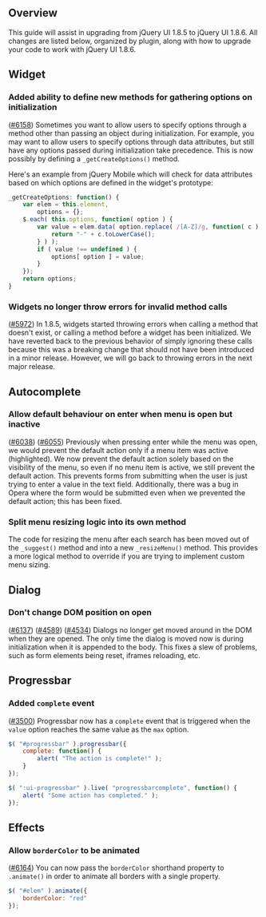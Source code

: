 <script>{
	"title": "jQuery UI 1.8.6 Upgrade Guide",
	"toc": true
}</script>

## Overview

This guide will assist in upgrading from jQuery UI 1.8.5 to jQuery UI 1.8.6.
All changes are listed below, organized by plugin, along with how to upgrade
your code to work with jQuery UI 1.8.6.

## Widget

### Added ability to define new methods for gathering options on initialization

([#6158](http://bugs.jqueryui.com/ticket/6158))
Sometimes you want to allow users to specify options through a method other
than passing an object during initialization. For example, you may want to allow
users to specify options through data attributes, but still have any options
passed during initialization take precedence. This is now possibly by defining a
`_getCreateOptions()` method.

Here's an example from jQuery Mobile which will check for data attributes based
on which options are defined in the widget's prototype:

```js
_getCreateOptions: function() {
	var elem = this.element,
		options = {};
	$.each( this.options, function( option ) {
		var value = elem.data( option.replace( /[A-Z]/g, function( c ) {
			return "-" + c.toLowerCase();
		} ) );
		if ( value !== undefined ) {
			options[ option ] = value;
		}
	});
	return options;
}
```

### Widgets no longer throw errors for invalid method calls

([#5972](http://bugs.jqueryui.com/ticket/5972))
In 1.8.5, widgets started throwing errors when calling a method that doesn't
exist, or calling a method before a widget has been initialized. We have
reverted back to the previous behavior of simply ignoring these calls because
this was a breaking change that should not have been introduced in a minor
release. However, we will go back to throwing errors in the next major release.

## Autocomplete

### Allow default behaviour on enter when menu is open but inactive

([#6038](http://bugs.jqueryui.com/ticket/6038))
([#6055](http://bugs.jqueryui.com/ticket/6055))
Previously when pressing enter while the menu was open, we would prevent the
default action only if a menu item was active (highlighted). We now prevent the
default action solely based on the visibility of the menu, so even if no menu
item is active, we still prevent the default action. This prevents forms from
submitting when the user is just trying to enter a value in the text field.
Additionally, there was a bug in Opera where the form would be submitted even
when we prevented the default action; this has been fixed.

### Split menu resizing logic into its own method

The code for resizing the menu after each search has been moved out of the
`_suggest()` method and into a new `_resizeMenu()` method. This provides a more
logical method to override if you are trying to implement custom menu sizing.

## Dialog

### Don't change DOM position on open

([#6137](http://bugs.jqueryui.com/ticket/6137))
([#4589](http://bugs.jqueryui.com/ticket/4589))
([#4534](http://bugs.jqueryui.com/ticket/4534))
Dialogs no longer get moved around in the DOM when they are opened. The only
time the dialog is moved now is during initialization when it is appended to the
body. This fixes a slew of problems, such as form elements being reset, iframes
reloading, etc.

## Progressbar

### Added `complete` event

([#3500](http://bugs.jqueryui.com/ticket/3500))
Progressbar now has a `complete` event that is triggered when the `value` option
reaches the same value as the `max` option.

```js
$( "#progressbar" ).progressbar({
	complete: function() {
		alert( "The action is complete!" );
	}
});

$( ":ui-progressbar" ).live( "progressbarcomplete", function() {
	alert( "Some action has completed." );
});
```

## Effects

### Allow `borderColor` to be animated

([#6164](http://bugs.jqueryui.com/ticket/6164))
You can now pass the `borderColor` shorthand property to `.animate()` in order
to animate all borders with a single property.

```js
$( "#elem" ).animate({
	borderColor: "red"
});
```
